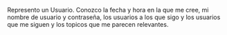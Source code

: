 Represento un Usuario. Conozco la fecha y hora en la que me cree, mi nombre de usuario y contraseña, los usuarios a los que sigo y los usuarios que me siguen y los topicos que me parecen relevantes.